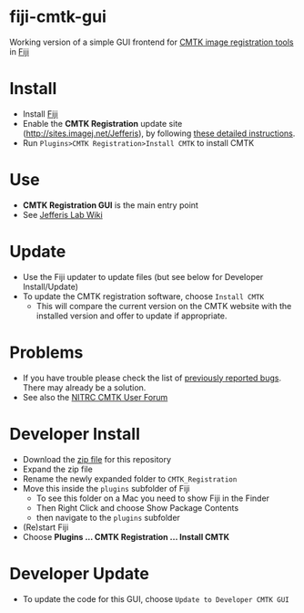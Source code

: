 fiji-cmtk-gui
=============

Working version of a simple GUI frontend for [CMTK image registration tools](http://www.nitrc.org/projects/cmtk/) in [Fiji](http://fiji.sc/)

Install
=======

  * Install [Fiji](http://fiji.sc/)
  * Enable the **CMTK Registration** update site (http://sites.imagej.net/Jefferis), 
  by following [these detailed instructions](http://imagej.net/How_to_follow_a_3rd_party_update_site).
  * Run `Plugins>CMTK Registration>Install CMTK` to install CMTK

Use
===

  * **CMTK Registration GUI** is the main entry point
  * See [Jefferis Lab Wiki](http://flybrain.mrc-lmb.cam.ac.uk/dokuwiki/doku.php?id=warping_manual:registration_gui)

Update
======

  * Use the Fiji updater to update files (but see below for Developer Install/Update)
  * To update the CMTK registration software, choose `Install CMTK`
    * This will compare the current version on the CMTK website with the installed version and offer to update if appropriate.

Problems
========

* If you have trouble please check the list of [previously reported bugs](https://github.com/jefferis/fiji-cmtk-gui/issues?utf8=%E2%9C%93&q=is%3Aissue+label%3Abug). There may already be a solution.
* See also the [NITRC CMTK User Forum](https://www.nitrc.org/forum/forum.php?forum_id=857)

Developer Install
=================

  * Download the [zip file](https://github.com/jefferis/fiji-cmtk-gui/zipball/master) for this repository
  * Expand the zip file
  * Rename the newly expanded folder to `CMTK_Registration`
  * Move this inside the `plugins` subfolder of Fiji 
    * To see this folder on a Mac you need to show Fiji in the Finder
    * Then Right Click and choose Show Package Contents
    * then navigate to the `plugins` subfolder
  * (Re)start Fiji
  * Choose **Plugins ... CMTK Registration ... Install CMTK**

Developer Update
================

  * To update the code for this GUI, choose `Update to Developer CMTK GUI`
